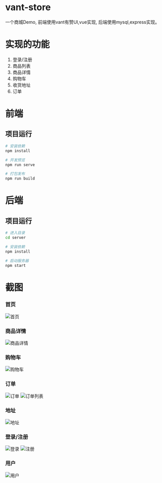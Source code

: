 # vant-store
一个商城Demo, 前端使用vant有赞UI,vue实现, 后端使用mysql,express实现。

# 实现的功能

1. 登录/注册
2. 商品列表
3. 商品详情
4. 购物车
5. 收货地址
6. 订单

# 前端

## 项目运行

``` bash
# 安装依赖
npm install

# 开发预览
npm run serve

# 打包发布
npm run build
```

# 后端

## 项目运行

``` bash
# 进入目录
cd server

# 安装依赖
npm install

# 启动服务器
npm start
```
# 截图


### 首页
![首页](https://github.com/EthanZhq/Vue-project/tree/master/vue-vant-store/raw/master/screenshots/index.png)
### 商品详情
![商品详情](https://github.com/EthanZhq/Vue-project/tree/master/vue-vant-store/raw/master/screenshots/good.png)
### 购物车
![购物车](https://github.com/EthanZhq/Vue-project/tree/master/vue-vant-store/raw/master/screenshots/cart.png)

### 订单
![订单](https://github.com/EthanZhq/Vue-project/tree/master/vue-vant-store/raw/master/screenshots/order.png)
![订单列表](https://github.com/EthanZhq/Vue-project/tree/master/vue-vant-store/raw/master/screenshots/orderlist.png)
### 地址
![地址](https://github.com/EthanZhq/Vue-project/tree/master/vue-vant-store/raw/master/screenshots/address.png)
### 登录/注册
![登录](https://github.com/EthanZhq/Vue-project/tree/master/vue-vant-store/raw/master/screenshots/login.png)
![注册](https://github.com/EthanZhq/Vue-project/tree/master/vue-vant-store/raw/master/screenshots/reg.png)
### 用户
![用户](https://github.com/EthanZhq/Vue-project/vue-vant-store/raw/master/screenshots/user.png)

